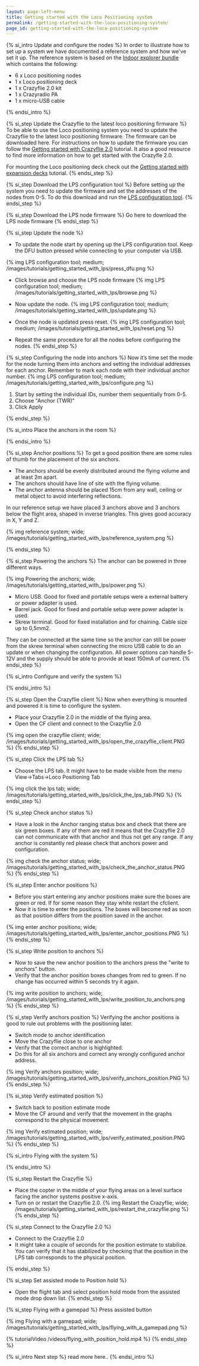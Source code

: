```yaml
---
layout: page-left-menu
title: Getting started with the Loco Positioning system
permalink: /getting-started-with-the-loco-positioning-system/
page_id: getting-started-with-the-loco-positioning-system
---
```


{% si_intro Update and configure the nodes  %}
In order to illustrate how to set up a system we have documented a reference system and how we've set it up.
The reference system is based on the  [Indoor explorer bundle](https://store.bitcraze.io/collections/bundles/products/indoor-explorer-bundle) which contains the following:

* 6 x Loco positioning nodes
* 1 x Loco positioning deck
* 1 x Crazyflie 2.0 kit
* 1 x Crazyradio PA
* 1 x micro-USB cable

{% endsi_intro %}

{% si_step  Update the Crazyflie to the latest loco positioning firmware %}
To be able to use the Loco positioning system you need to update the Crazyflie to the latest loco positioning firmware. The firmware can be downloaded here. For instructions on how to update the firmware you can follow the [Getting started with Crazyflie 2.0](/getting-started-with-the-crazyflie-2-0/) tutorial. It also a good resource to find more information on how to get started with the Crazyfle 2.0.

For mounting the Loco positioning deck check out the [Getting started with expansion decks](/getting-started-with-expansion-decks/) tutorial.
{% endsi_step %}

{% si_step Download the LPS configuration tool %}
Before setting up the system you need to update the firmware and set the addresses of the nodes from 0-5.
To do this download and run the [LPS configuration tool](https://github.com/bitcraze/lps-tools).
{% endsi_step %}

{% si_step Download the LPS node firmware %}
Go here to download the LPS node firmware
{% endsi_step %}

{% si_step Update the node %}
* To update the node start by opening up the LPS configuration tool. Keep the DFU button pressed while connecting to your computer via USB.

{% img LPS configuration tool; medium; /images/tutorials/getting_started_with_lps/press_dfu.png %}

* Click browse and choose the LPS node firmware
{% img LPS configuration tool; medium; /images/tutorials/getting_started_with_lps/browse.png %}

* Now update the node.
{% img LPS configuration tool; medium; /images/tutorials/getting_started_with_lps/update.png %}

* Once the node is updated press reset.
{% img LPS configuration tool; medium; /images/tutorials/getting_started_with_lps/reset.png %}

* Repeat the same procedure for all the nodes before configuring the nodes.
{% endsi_step %}

{% si_step Configuring the node into anchors %}
Now it’s time set the mode for the node turning them into anchors and setting the individual addresses for each anchor. Remember to mark each node with their individual anchor number.
{% img LPS configuration tool; medium; /images/tutorials/getting_started_with_lps/configure.png %}

1. Start by setting the individual IDs, number them sequentially from 0-5.
2. Choose "Anchor (TWR)"
3. Click Apply

{% endsi_step %}

{% si_intro Place the anchors in the room %}

{% endsi_intro %}

{% si_step Anchor positions %}
To get a good position there are some rules of thumb for the placement of the six anchors.

* The anchors should be evenly distributed around the flying volume and at least 2m apart.
* The anchors should have line of site with the flying volume.
* The anchor antenna should be placed 15cm from any wall, ceiling or metal object to avoid interfering reflections.

In our reference setup we have placed 3 anchors above and 3 anchors below the flight area, shaped in inverse triangles. This gives good accuracy in X, Y and Z.

{% img reference system; wide; /images/tutorials/getting_started_with_lps/reference_system.png %}

{% endsi_step %}

{% si_step Powering the anchors %}
The anchor can be powered in three different ways.

{% img Powering the anchors; wide; /images/tutorials/getting_started_with_lps/power.png %}

* Micro USB. Good for fixed and portable setups were a external battery or power adapter is used.
* Barrel jack. Good for fixed and portable setup were power adapter is used.
* Skrew terminal. Good for fixed installation and for chaining. Cable size up to 0,5mm2.

They can be connected at the same time so the anchor can still be power from the skrew terminal when connecting the micro USB cable to do an update or when changing the configuration. All power options can handle 5-12V and the supply should be able to provide at least 150mA of current.
{% endsi_step %}

{% si_intro Configure and verify the system %}

{% endsi_intro %}

{% si_step Open the Crazyflie client %}
Now when everything is mounted and powered it is time to configure the system.

* Place your Crazyflie 2.0 in the middle of the flying area.
* Open the CF client and connect to the Crazyflie 2.0

{% img open the crazyflie client; wide; /images/tutorials/getting_started_with_lps/open_the_crazyflie_client.PNG %}
{% endsi_step %}

{% si_step Click the LPS tab %}
* Choose the LPS tab. It might have to be made visible from the menu View->Tabs->Loco Positioning Tab

{% img click the lps tab; wide; /images/tutorials/getting_started_with_lps/click_the_lps_tab.PNG %}
{% endsi_step %}

{% si_step Check anchor status %}
* Have a look in the Anchor ranging status box and check that there are six green boxes. If any of them are red it means that the Crazyflie 2.0 can not communicate with that anchor and thus not get any range. If any anchor is constantly red please check that anchors power and configuration.

{% img check the anchor status; wide; /images/tutorials/getting_started_with_lps/check_the_anchor_status.PNG %}
{% endsi_step %}

{% si_step Enter anchor positions %}
* Before you start entering any anchor positions make sure the boxes are green or red. If for some reason they stay white restart the cfclient.
* Now it is time to enter the positions. The boxes will become red as soon as that position differs from the position saved in the anchor.

{% img enter anchor positions; wide; /images/tutorials/getting_started_with_lps/enter_anchor_positions.PNG %}
{% endsi_step %}

{% si_step Write position to anchors %}
* Now to save the new anchor position to the anchors press the "write to anchors" button.
* Verify that the anchor position boxes changes from red to green. If no change has occurred within 5 seconds try it again.

{% img write position to anchors; wide; /images/tutorials/getting_started_with_lps/write_position_to_anchors.png %}
{% endsi_step %}


{% si_step Verify anchors position %}
Verifying the anchor positions is good to rule out problems with the positioning later.

* Switch mode to anchor identification
* Move the Crazyflie close to one anchor
* Verify that the correct anchor is highlighted.
* Do this for all six anchors and correct any wrongly configured anchor address.

{% img Verify anchors position; wide; /images/tutorials/getting_started_with_lps/verify_anchors_position.PNG %}
{% endsi_step %}

{% si_step Verify estimated position %}
* Switch back to position estimate mode
* Move the CF around and verify that the movement in the graphs correspond to the physical movement.

{% img Verify estimated position; wide; /images/tutorials/getting_started_with_lps/verify_estimated_position.PNG %}
{% endsi_step %}

{% si_intro Flying with the system %}

{% endsi_intro %}

{% si_step Restart the Crazyflie %}
* Place the copter in the middle of your flying areas on a level surface facing the anchor systems positive x-axis.
* Turn on or restart the Crazyflie 2.0.
{% img Restart the Crazyflie; wide; /images/tutorials/getting_started_with_lps/restart_the_crazyflie.png %}
{% endsi_step %}

{% si_step Connect to the Crazyflie 2.0 %}
* Connect to the Crazyflie 2.0
* It might take a couple of seconds for the position estimate to stabilize. You can verify that it has stabilized by checking that the position in the LPS tab corresponds to the physical position.

{% endsi_step %}

{% si_step Set assisted mode to Position hold %}
* Open the flight tab and select position hold mode from the assisted mode drop down list.
{% endsi_step %}

{% si_step Flying with a gamepad %}
Press assisted button

 {% img Flying with a gamepad; wide; /images/tutorials/getting_started_with_lps/flying_with_a_gamepad.png %}

{% tutorialVideo /videos/flying_with_position_hold.mp4 %}
{% endsi_step %}

{% si_intro Next step %}
read more here..
{% endsi_intro %}
